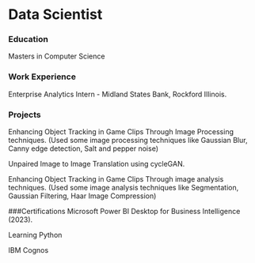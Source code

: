 # Data Scientist

### Education
Masters in Computer Science

### Work Experience
Enterprise Analytics Intern - Midland States Bank, Rockford Illinois.

### Projects
Enhancing Object Tracking in Game Clips Through Image Processing techniques. 
    (Used some image processing techniques like Gaussian Blur, Canny edge detection, Salt and pepper noise)

    
Unpaired Image to Image Translation using cycleGAN.


Enhancing Object Tracking in Game Clips Through image analysis techniques.
    (Used some image analysis techniques like Segmentation, Gaussian Filtering, Haar Image Compression)


###Certifications
Microsoft Power BI Desktop for Business Intelligence (2023).

Learning Python

IBM Cognos
